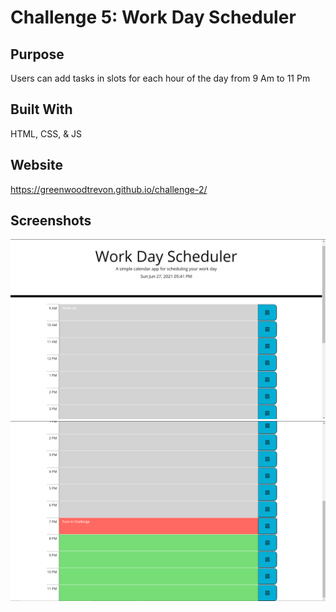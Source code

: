 # Challenge 5: Work Day Scheduler

## Purpose
Users can add tasks in slots for each hour of the day from 9 Am to 11 Pm

## Built With
HTML, CSS, & JS

## Website
https://greenwoodtrevon.github.io/challenge-2/

## Screenshots
![screenshot1](./screenshot-1.png)
![screenshot1](./screenshot-2.png)
